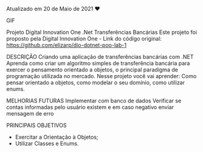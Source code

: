 Atualizado em 20 de Maio de 2021 ❤️

GIF

Projeto Digital Innovation One .Net
Transferências Bancárias
Este projeto foi proposto pela Digital Innovation One - Link do código original: https://github.com/elizarp/dio-dotnet-poo-lab-1

DESCRIÇÃO
Criando uma aplicação de transferências bancárias com .NET Aprenda como criar um algoritmo simples de transferência bancária para exercer o pensamento orientado a objetos, o principal paradigma de programação utilizada no mercado. Nesse projeto você vai aprender: Como pensar orientado a objetos, como modelar o seu domínio, como utilizar enums.

MELHORIAS FUTURAS
Implementar com banco de dados
Verificar se contas informadas pelo usuário existem e em caso negativo enviar mensagem de erro

PRINCIPAIS OBJETIVOS
- Exercitar a Orientação à Objetos;
- Utilizar Classes e Enums.

